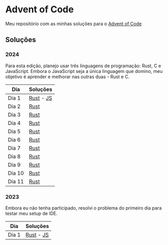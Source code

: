 # Advent of Code

Meu repositório com as minhas soluções para o [Advent of Code](https://adventofcode.com/)

## Soluções

### 2024

Para esta edição, planejo usar três linguagens de programação: Rust, C e JavaScript. Embora o JavaScript seja a única linguagem que domino, meu objetivo é aprender e melhorar nas outras duas - Rust e C.

| Dia    | Soluções                                                 |
| ------ | -------------------------------------------------------- |
| Dia 1  | [Rust](./2024/day1/day1.rs) - [JS](./2024/day1/day1.mjs) |
| Dia 2  | [Rust](./2024/day2/day2.rs)                              |
| Dia 3  | [Rust](./2024/day3/day3.rs)                              |
| Dia 4  | [Rust](./2024/day4/day4.rs)                              |
| Dia 5  | [Rust](./2024/day5/day5.rs)                              |
| Dia 6  | [Rust](./2024/day6/day6.rs)                              |
| Dia 7  | [Rust](./2024/day7/day7.rs)                              |
| Dia 8  | [Rust](./2024/day8/day8.rs)                              |
| Dia 9  | [Rust](./2024/day9/day9.rs)                              |
| Dia 10 | [Rust](./2024/day10/day10.rs)                            |
| Dia 11 | [Rust](./2024/day11/day11.rs)                            |

### 2023

Embora eu não tenha participado, resolvi o problema do primeiro dia para testar meu setup de IDE.

| Dia   | Soluções                                                 |
| ----- | -------------------------------------------------------- |
| Dia 1 | [Rust](./2023/day1/day1.rs) - [JS](./2023/day1/day1.mjs) |
